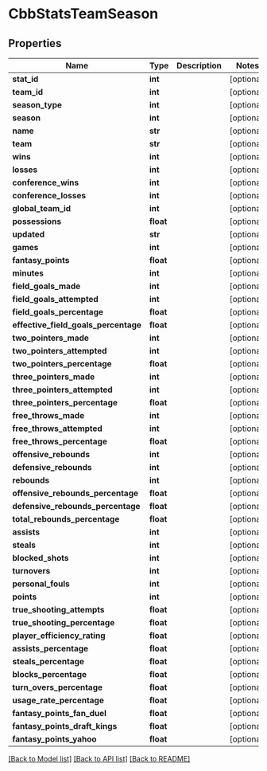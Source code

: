 # CbbStatsTeamSeason

## Properties
Name | Type | Description | Notes
------------ | ------------- | ------------- | -------------
**stat_id** | **int** |  | [optional] 
**team_id** | **int** |  | [optional] 
**season_type** | **int** |  | [optional] 
**season** | **int** |  | [optional] 
**name** | **str** |  | [optional] 
**team** | **str** |  | [optional] 
**wins** | **int** |  | [optional] 
**losses** | **int** |  | [optional] 
**conference_wins** | **int** |  | [optional] 
**conference_losses** | **int** |  | [optional] 
**global_team_id** | **int** |  | [optional] 
**possessions** | **float** |  | [optional] 
**updated** | **str** |  | [optional] 
**games** | **int** |  | [optional] 
**fantasy_points** | **float** |  | [optional] 
**minutes** | **int** |  | [optional] 
**field_goals_made** | **int** |  | [optional] 
**field_goals_attempted** | **int** |  | [optional] 
**field_goals_percentage** | **float** |  | [optional] 
**effective_field_goals_percentage** | **float** |  | [optional] 
**two_pointers_made** | **int** |  | [optional] 
**two_pointers_attempted** | **int** |  | [optional] 
**two_pointers_percentage** | **float** |  | [optional] 
**three_pointers_made** | **int** |  | [optional] 
**three_pointers_attempted** | **int** |  | [optional] 
**three_pointers_percentage** | **float** |  | [optional] 
**free_throws_made** | **int** |  | [optional] 
**free_throws_attempted** | **int** |  | [optional] 
**free_throws_percentage** | **float** |  | [optional] 
**offensive_rebounds** | **int** |  | [optional] 
**defensive_rebounds** | **int** |  | [optional] 
**rebounds** | **int** |  | [optional] 
**offensive_rebounds_percentage** | **float** |  | [optional] 
**defensive_rebounds_percentage** | **float** |  | [optional] 
**total_rebounds_percentage** | **float** |  | [optional] 
**assists** | **int** |  | [optional] 
**steals** | **int** |  | [optional] 
**blocked_shots** | **int** |  | [optional] 
**turnovers** | **int** |  | [optional] 
**personal_fouls** | **int** |  | [optional] 
**points** | **int** |  | [optional] 
**true_shooting_attempts** | **float** |  | [optional] 
**true_shooting_percentage** | **float** |  | [optional] 
**player_efficiency_rating** | **float** |  | [optional] 
**assists_percentage** | **float** |  | [optional] 
**steals_percentage** | **float** |  | [optional] 
**blocks_percentage** | **float** |  | [optional] 
**turn_overs_percentage** | **float** |  | [optional] 
**usage_rate_percentage** | **float** |  | [optional] 
**fantasy_points_fan_duel** | **float** |  | [optional] 
**fantasy_points_draft_kings** | **float** |  | [optional] 
**fantasy_points_yahoo** | **float** |  | [optional] 

[[Back to Model list]](../README.md#documentation-for-models) [[Back to API list]](../README.md#documentation-for-api-endpoints) [[Back to README]](../README.md)

